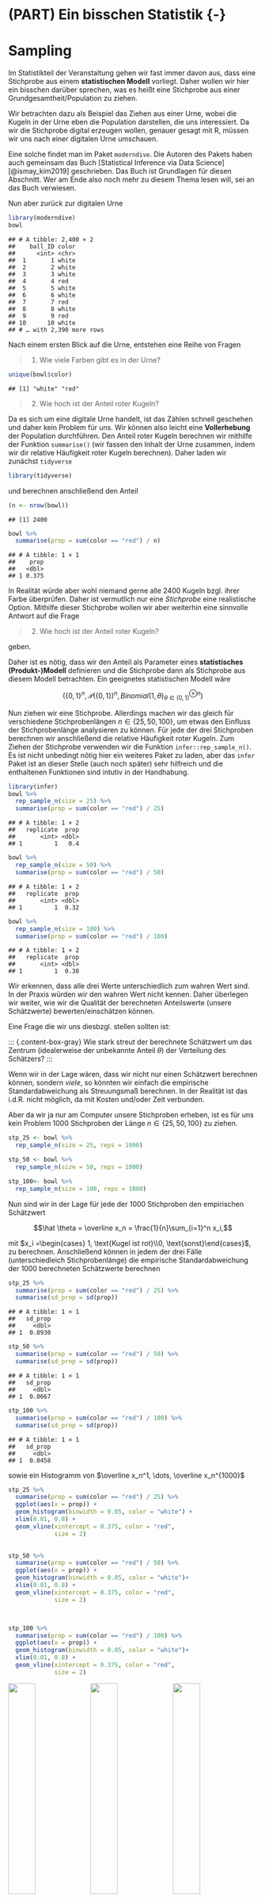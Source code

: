 # (PART) Ein bisschen Statistik {-} 




# Sampling

Im Statistikteil der Veranstaltung gehen wir fast immer davon aus, dass eine Stichprobe aus 
einem __statistischen Modell__ vorliegt. Daher wollen wir hier ein bisschen darüber sprechen, was 
es heißt eine Stichprobe aus einer Grundgesamtheit/Population zu ziehen.


Wir betrachten dazu als Beispiel das Ziehen aus einer Urne, wobei die Kugeln in der Urne eben die Population darstellen, die uns interessiert. Da wir die Stichprobe digital erzeugen wollen, genauer gesagt mit R, müssen wir uns nach einer digitalen Urne umschauen.

Eine solche findet man im Paket `moderndive`. Die Autoren des Pakets haben auch gemeinsam das Buch [Statistical Inference via Data Science] [@ismay_kim2019] geschrieben. Das Buch ist Grundlagen für diesen Abschnitt. Wer am Ende also noch mehr zu diesem Thema lesen will, sei an das Buch verwiesen.

Nun aber zurück zur digitalen Urne


```r
library(moderndive)
bowl
```

```
## # A tibble: 2,400 × 2
##    ball_ID color
##      <int> <chr>
##  1       1 white
##  2       2 white
##  3       3 white
##  4       4 red  
##  5       5 white
##  6       6 white
##  7       7 red  
##  8       8 white
##  9       9 red  
## 10      10 white
## # … with 2,390 more rows
```

Nach einem ersten Blick auf die Urne, entstehen eine Reihe von Fragen



> 1. Wie viele Farben gibt es in der Urne?


```r
unique(bowl$color)
```

```
## [1] "white" "red"
```

> 2. Wie hoch ist der Anteil roter Kugeln?

Da es sich um eine digitale Urne handelt, ist das Zählen schnell geschehen und daher kein Problem für uns. Wir können also leicht eine __Vollerhebung__ der Population durchführen. Den Anteil roter Kugeln berechnen wir mithilfe der Funktion `summarise()` (wir fassen den Inhalt der Urne zusammen, indem wir dir relative Häufigkeit roter Kugeln berechnen). Daher laden wir zunächst `tidyverse`


```r
library(tidyverse)
```

und berechnen anschließend den Anteil


```r
(n <- nrow(bowl))
```

```
## [1] 2400
```

```r
bowl %>%
  summarise(prop = sum(color == "red") / n)
```

```
## # A tibble: 1 × 1
##    prop
##   <dbl>
## 1 0.375
```


In Realität würde aber wohl niemand gerne alle 2400 Kugeln bzgl. ihrer Farbe überprüfen. Daher ist vermutlich nur eine _Stichprobe_ eine realistische Option. Mithilfe dieser Stichprobe wollen wir aber weiterhin eine sinnvolle Antwort auf die 
Frage

> 2. Wie hoch ist der Anteil roter Kugeln?

geben. 


Daher ist es nötig, dass wir den Anteil als Parameter eines  __statistisches (Produkt-)Modell__ definieren und die Stichprobe dann als Stichprobe aus diesem Modell betrachten. Ein geeignetes statistischen Modell wäre


$$ (\{0,1\}^n, \mathcal{P}(\{0,1\})^n, Binomial(1,\theta)^{\otimes n}_{\theta\in(0,1)})$$




Nun ziehen wir eine Stichprobe. Allerdings machen wir das gleich für verschiedene Stichprobenlängen  $n\in\{25, 50, 100\}$, um etwas den Einfluss der Stichprobenlänge analysieren zu können. Für jede der drei Stichproben berechnen wir anschließend die relative Häufigkeit roter Kugeln. Zum Ziehen der Stichprobe verwenden wir die Funktion `infer::rep_sample_n()`. Es ist nicht unbedingt nötig hier ein weiteres Paket zu laden, aber das `infer` Paket ist an dieser Stelle (auch noch später) sehr hilfreich und die enthaltenen Funktionen sind intutiv in der Handhabung.


```r
library(infer)
bowl %>%
  rep_sample_n(size = 25) %>%
  summarise(prop = sum(color == "red") / 25)
```

```
## # A tibble: 1 × 2
##   replicate  prop
##       <int> <dbl>
## 1         1   0.4
```

```r
bowl %>%
  rep_sample_n(size = 50) %>%
  summarise(prop = sum(color == "red") / 50)
```

```
## # A tibble: 1 × 2
##   replicate  prop
##       <int> <dbl>
## 1         1  0.32
```

```r
bowl %>%
  rep_sample_n(size = 100) %>%
  summarise(prop = sum(color == "red") / 100)
```

```
## # A tibble: 1 × 2
##   replicate  prop
##       <int> <dbl>
## 1         1  0.38
```


Wir erkennen, dass alle drei Werte unterschiedlich zum wahren Wert sind. In der Praxis würden wir den wahren Wert nicht kennen. Daher überlegen wir weiter, wie wir die Qualität der berechneten Anteilswerte (unsere Schätzwerte) bewerten/einschätzen können.

Eine Frage die wir uns diesbzgl. stellen sollten ist:

::: {.content-box-gray}
Wie stark streut der berechnete Schätzwert um das Zentrum (idealerweise der unbekannte Anteil $\theta$) der Verteilung des Schätzers?
::: 


Wenn wir in der Lage wären, dass wir nicht nur einen Schätzwert berechnen können, sondern _viele_, so könnten wir einfach die empirische Standardabweichung als Streuungsmaß berechnen. In der Realität ist das i.d.R. nicht möglich, da mit Kosten und/oder Zeit verbunden.

Aber da wir ja nur am Computer unsere Stichproben erheben, ist es für uns kein Problem 1000 Stichproben der Länge $n\in\{25, 50, 100\}$ zu ziehen.



```r
stp_25 <- bowl %>%
  rep_sample_n(size = 25, reps = 1000) 

stp_50 <- bowl %>%
  rep_sample_n(size = 50, reps = 1000) 

stp_100<- bowl %>%
  rep_sample_n(size = 100, reps = 1000) 
```

Nun sind wir in der Lage für jede der 1000 Stichproben den  empirischen Schätzwert


$$\hat \theta = \overline x_n = \frac{1}{n}\sum_{i=1}^n x_i,$$

mit $x_i =\begin{cases} 1, \text{Kugel ist rot}\\0, \text{sonst}\end{cases}$, zu berechnen. Anschließend können in jedem der drei Fälle (unterschiedleich Stichprobenlänge) die empirische Standardabweichung der 1000 berechneten Schätzwerte
berechnen


```r
stp_25 %>%
  summarise(prop = sum(color == "red") / 25) %>%
  summarise(sd_prop = sd(prop))
```

```
## # A tibble: 1 × 1
##   sd_prop
##     <dbl>
## 1  0.0930
```

```r
stp_50 %>%
  summarise(prop = sum(color == "red") / 50) %>%
  summarise(sd_prop = sd(prop))
```

```
## # A tibble: 1 × 1
##   sd_prop
##     <dbl>
## 1  0.0667
```

```r
stp_100 %>%
  summarise(prop = sum(color == "red") / 100) %>%
  summarise(sd_prop = sd(prop))
```

```
## # A tibble: 1 × 1
##   sd_prop
##     <dbl>
## 1  0.0458
```


sowie ein Histogramm von $\overline x_n^1, \dots, \overline x_n^{1000}$





```r
stp_25 %>%
  summarise(prop = sum(color == "red") / 25) %>%
  ggplot(aes(x = prop)) + 
  geom_histogram(binwidth = 0.05, color = "white") +
  xlim(0.01, 0.8) +
  geom_vline(xintercept = 0.375, color = "red",
             size = 2)

  
stp_50 %>%
  summarise(prop = sum(color == "red") / 50) %>%
  ggplot(aes(x = prop)) + 
  geom_histogram(binwidth = 0.05, color = "white")+
  xlim(0.01, 0.8) +
  geom_vline(xintercept = 0.375, color = "red",
             size = 2)



stp_100 %>%
  summarise(prop = sum(color == "red") / 100) %>%
  ggplot(aes(x = prop)) + 
  geom_histogram(binwidth = 0.05, color = "white")+
  xlim(0.01, 0.8) +
  geom_vline(xintercept = 0.375, color = "red",
             size = 2)
```

<img src="12_sampling_files/figure-html/unnamed-chunk-8-1.png" width="33%" /><img src="12_sampling_files/figure-html/unnamed-chunk-8-2.png" width="33%" /><img src="12_sampling_files/figure-html/unnamed-chunk-8-3.png" width="33%" />

Wir erkennen eine Reduktion der Streuung mit wachsendem Stichproben Umfang. Zudem sehen wir, dass wir die empirischen Verteilung symmetrisch um den wahren Parameter 0.375 verteilt sind, wobei die Verteilung umso konzentrierter ist, je hoher der Stichprobenumfang ist. 

Diese empirischen Verteilungen sind eine Annährung an die Verteilung des Schätzers

$$\overline X_n = \frac{1}{n} \sum_{i=1}^n X_i\,,$$

wobei $X_1,\dots, X_n$ eine Stichprobe aus unserem statistischen Modell

$$ (\{0,1\}^n, \mathcal{P}(\{0,1\})^n, Binomial(1,\theta)^{\otimes n}_{\theta\in(0,1)})$$

ist.




> Wie gesagt, in Realität werden wir i.d.R. nicht in der Lage sein  mehr als eine Stichprobe zu erheben. Trotzdem würden wir gerne etwas über die Verteilung unseres Schätzers (hier $\overline X_n$) aussagen. Wir müssen uns also andere Strategien überlegen.


Um weiterführende statistische Methoden anwenden zu können, braucht man (fast immer) eine exakte oder zumindest approximative Verteilung der Statistik (hier $\overline X_n$), für die man sich interessiert.



::: {.content-box-black}
Beispielsweise könnten wir daran interessiert sein, nicht nur einen Schätzwert für die
unbekannte Wahrscheinlichkeit $\theta$ zu bekommen. Schließlich wäre es deutlich informativer ein Intervall zu haben, welches $\theta$ __mit hoher Wahrscheinlichkeit überdeckt__ und dabei möglichst kurz ist.


Dazu benötigen wir aber sicherlich die Verteilung - wir wollen ja eine Aussage mit hoher Wahrscheinlichkeit machen - der Statistik, die wir zur Berechnung des Schätzwerts verwendet haben.
:::


In der Vorlesung werden wir uns mit Statistik beschäftigen, deren exakte Verteilung wir bestimmen können. In den nächsten zwei Abschnitten werden wir approximative Verteilungen betrachten. Zunächst in einem theoretischen Ansatz basierend auf dem zentralen Grenzwertsatz und anschließend über ein computerintensives Verfahren.


## Approximative Verteilung

> Was wissen wir über die Verteilung von $\overline X_n$?

Wir wissen auf jeden Fall, dass die Summe der $X_i$ binomialverteilt ist, d.h. es gilt

$$S_n =\sum_{i=1}^n X_i \sim Binomial(n, \theta)\,.$$
Mit dieser exakten Verteilung könnten wir arbeiten und würden bei unserem Testproblem dann zum exakten Binomaltest (siehe Kapitel 7 im EWS Skript) kommen.



Wir wissen aber zudem noch etwas über Verteilung von $S_n =\sum_{i=1}^n X_i$ bzw.

$$\frac{S_n - n\theta}{\sqrt{\theta(1-\theta)n }}$$

für große $n$. Hier sagt uns der Zentrale Grenzwertsatz, dass




$$P\left(\frac{S_n - n\theta}{\sqrt{\theta(1-\theta)n }} \leq x\right) \approx \Phi(x)$$
wobei $\Phi$ die Verteilungsfunktion der N(0,1) Verteilung bezeichnet.


Für $\overline X_n$ ergibt sich daraus folgende approximative Verteilung

$$P\left(n \frac{\overline X_n - \theta}{\sqrt{\theta(1-\theta)n }} \leq x\right)  = P\left(\frac{\overline X_n - \theta}{\sqrt{\frac{\theta(1-\theta)}{n} }} \leq x\right) \approx \Phi(x)$$

$$P\left(\overline X_n  \leq x\right) \approx \Phi_{\widehat \theta,\frac{\widehat \theta(1-\widehat \theta)}{n}}(x)$$

Für die Stichprobenlänge 100 versuchen wir diesen Zusammenhang mal noch zu visualisieren


```r
sample <- stp_100 %>%
  summarise(prop = sum(color == "red") / 100) 
theta_hat <- mean(sample$prop)


stp_100 %>%
  summarise(prop = sum(color == "red") / 100) %>%
  ggplot() + 
  geom_histogram(aes(x = prop, y = ..density..), binwidth = 0.05, color = "white") +
  xlim(0.01, 0.8) +
  stat_function(fun = "dnorm", 
                args = list(mean = theta_hat, 
                            sd = sqrt(theta_hat * (1-theta_hat) / 100)),
                colour = "blue", size = 1.3) +
  theme_minimal()
```

```
## Warning: Removed 2 rows containing missing values (geom_bar).
```

<img src="12_sampling_files/figure-html/unnamed-chunk-9-1.png" width="672" />


Wir erkennen eine rechte gute Übereinstimmung zwischen der __Sampling Verteilung__ und der approximativen Normalverteilung.



## Resampling

Nun wollen wir die Verteilung der Statistik (immer noch das empirische Mittel $\overline X_n$) über ein resampling Verfahren approximieren. Dabei ist es allerdings nicht entscheidend, dass es sich bei der betrachteten Statistik um das empirische Mittel handelt. Das Verfahren funktioniert auch für weitere Statistik.


Wir starten mit __einer__ Stichprobe der Länge 100


```r
set.seed(123) # zur reproduzierbarkeit
x <- bowl %>%
  rep_sample_n(size = 100) 
```


Unser Ziel ist es nun, basierend auf diesen 100 Beobachtungen, die Verteilung von $\overline X_n$ zu approximieren. Dazu benötigen wir sicherlich mehrere berechnete Werte des empirischen Mittels. Natürlich könnten wir die ursprüngliche Stichprobe in 50 Paare zerlege und so 50 empirische Mittelwerte $\overline x_2^1,\dots,\overline x_2^{50}$ berechnen. Damit könnten wir dann aber nur die Verteilung von $\overline X_2$ approximieren und nicht von $\overline X_{100}$. D.h. wir wollen mehrere empirische Mittelwerte basierend auf 100 Inputwerten berechnen. 

Dieses Ziel werden wir nur erreichen, wenn wir die ursprünglichen 100 Werte $x_1,\dots, x_n$ in "schlauer" Form mehrfach nutzen. Wir stellen uns auf den Standpunkt, dass die 100 Werte Realisierungen von unabhängigen und identisch verteilten Zufallsvariablen sind (das ist auch die Annahme in unserem statistischen Modell). Unsere Stichprobe ist somit eine gute Approximation der Gesamtpopulation - auf jeden Fall die beste, die wir haben - und daher würde es Sinn machen wiederholt aus dieser Näherung zu ziehen und dabei die Aufteilung in rote und weiße Kugeln nicht zu verändern. Wir ziehen somit __mit Zurücklegen__ und erzeugen so $B$ Stichprobenwiederholungen

$$x_1^b,\dots,x_n^b,\qquad b = 1,\dots, B\,,$$
wobei $x_i^b\in\{x_1,\dots, x_n\}$. 




```r
B <- 1000
x_B <- x %>%
  rep_sample_n(size = 100, replace = TRUE, reps = B) 

x_B
```

```
## # A tibble: 100,000 × 3
## # Groups:   replicate [1,000]
##    replicate ball_ID color
##        <int>   <int> <chr>
##  1         1    2260 white
##  2         1     983 white
##  3         1    1599 white
##  4         1    2082 white
##  5         1     619 red  
##  6         1     665 white
##  7         1    1501 white
##  8         1    1029 white
##  9         1     316 white
## 10         1     165 white
## # … with 99,990 more rows
```


Für jede dieser $B$ Stichprobenwiederholungen berechnen wir nun das empirische Mittel


$$\overline x_n^b = \frac{1}{n}\sum_{i=1}^n x_i^b\,,\qquad b=1, \dots, B$$


```r
mean_x_B <- x_B %>%
  summarise(prop = mean(color == "red"))
mean_x_B
```

```
## # A tibble: 1,000 × 2
##    replicate  prop
##        <int> <dbl>
##  1         1  0.32
##  2         2  0.37
##  3         3  0.39
##  4         4  0.34
##  5         5  0.37
##  6         6  0.4 
##  7         7  0.37
##  8         8  0.32
##  9         9  0.31
## 10        10  0.31
## # … with 990 more rows
```


::: {.content-box-orange}
Das beschriebene Verfahren kennt man in der Literatur unter dem Namen [__Bootstrap-Verfahren__](https://de.wikipedia.org/wiki/Bootstrapping-Verfahren). Konkret handelt es sich hierbei um die einfachste Form, einen i.i.d. (_independent identically distributed_) Bootstrap. Die daraus resultierende Approximation der Verteilung der Statistik, nennt man __Bootstrap Verteilung__.

:::




```r
mean_x_B %>%
  ggplot(aes(x = prop)) + 
  geom_histogram(binwidth = 0.01, color = "white")
```

<img src="12_sampling_files/figure-html/unnamed-chunk-13-1.png" width="672" />


Wir erkennen erneut eine symmetrische Verteilung, die um den empirischen Mittelwert der Stichprobe $x$


```r
x %>%
  summarise(prop = mean(color == "red"))
```

```
## # A tibble: 1 × 2
##   replicate  prop
##       <int> <dbl>
## 1         1  0.36
```


konzentriert ist.



Um nun (leicht) ein Intervall anzugeben, dass die unbekannte Wahrscheinlichkeit $\theta$ überdeckt, nutzen wir erneut das `infer` Paket. 

Dazu erzeugen wir zunächst erneut die Bootstrap Verteilung und nutzen dazu die Funktionen

- `specify()`: definiert die interessante Variable im Datensatz
- `generate()`: definiert die Anzahl an Stichprobenwiederholungen und ihren Typ
- `calculate()`: definiert welche Statistik zu berechnen ist
- `visualise()`: visualisiert die Bootstrap Verteilung der in `calculate()` berechneten Statistik


```r
boot_vert <- x %>% 
  specify(response = color, success = "red") %>%
  generate(reps = 1000, type = "bootstrap") %>%
  calculate(stat = "prop") 

boot_vert %>%
  visualise()
```

<img src="12_sampling_files/figure-html/unnamed-chunk-15-1.png" width="672" />


Um nun beispielsweise ein Intervall zu konstruieren, welches die unbekannte Wahrscheinlichkeit $\theta$ näherungsweise mit einer Wahrscheinlichkeit von $0.95$ überdeckt, betrachten wir einfach die __mittleren 95%__, der berechneten empirischen Mittelwerte. Das entsprechende Intervall bezeichnen wir dann als approximatives 95% Konfidenzintervall für $\theta$ - mehr zu Konfidenzintervallen in Kapitel 6.8 der Vorlesung.


```r
boot_ki <- boot_vert %>%
  get_confidence_interval(level = 0.95, type = "percentile")

boot_ki
```

```
## # A tibble: 1 × 2
##   lower_ci upper_ci
##      <dbl>    <dbl>
## 1     0.27     0.45
```


Das Intervall können wir dann noch zusammen mit der Bootstrap Verteilung visualisieren


```r
visualise(boot_vert, fill = "red") +
  shade_confidence_interval(endpoints = boot_ki, color = "gold", fill = "gold") + 
  theme_minimal()
```

<img src="12_sampling_files/figure-html/unnamed-chunk-17-1.png" width="672" />


__Literatur:__

Wer mehr über Bootstrap Verfahren lernen will, kann einen Blick in die Bücher  [@ismay_kim2019] (Web-Version: [Statistical Inference via Data Science] [@ismay_kim2019]), [@davison_hinkley1997] oder [@dikta_scheer2021].

